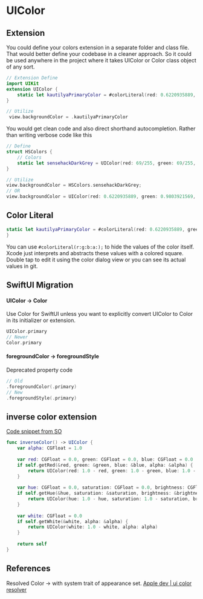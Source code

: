 # UIColor


## Extension

You could define your colors extension in a separate folder and class file. That would better define your codebase in a cleaner approach. So it could be used anywhere in the project where it takes UIColor or Color class object of any sort.

```swift
// Extension Define
import UIKit
extension UIColor {
    static let kautilyaPrimaryColor = #colorLiteral(red: 0.6220935889, green: 0.9803921569, blue: 0.3810976606, alpha: 1)
}

// Utilize
 view.backgroundColor = .kautilyaPrimaryColor
```

You would get clean code and also direct shorthand autocompletion. Rather than writing verbose code like this

```swift
// Define
struct HSColors {
    // Colors
    static let sensehackDarkGrey = UIColor(red: 69/255, green: 69/255, blue: 69/255, alpha: 1)
}

// Utilize
view.backgroundColor = HSColors.sensehackDarkGrey;
// OR
view.backgroundColor = UIColor(red: 0.6220935889, green: 0.9803921569, blue: 0.3810976606, alpha: 1);
```


## Color Literal 

```swift
static let kautilyaPrimaryColor = #colorLiteral(red: 0.6220935889, green: 0.9803921569, blue: 0.3810976606, alpha: 1)
}
```

You can use `#colorLiteral(r:g:b:a:);` to hide the values of the color itself. Xcode just interprets and abstracts these values with a colored square. Double tap to edit it using the color dialog view or you can see its actual values in git.



## SwiftUI Migration

#### UIColor -> Color

Use Color for SwiftUI unless you want to explicitly convert UIColor to Color in its initializer or extension.

```swift
UIColor.primary
// Newer
Color.primary
```

#### foregroundColor -> foregroundStyle

Deprecated property code
```swift
// Old
.foregroundColor(.primary)
// New
.foregroundStyle(.primary)
```

## inverse color extension


[Code snippet from SO](https://stackoverflow.com/questions/5893261/how-to-get-inverse-color-from-uicolor/5901586#5901586)

```swift
func inverseColor() -> UIColor {
    var alpha: CGFloat = 1.0
    
    var red: CGFloat = 0.0, green: CGFloat = 0.0, blue: CGFloat = 0.0
    if self.getRed(&red, green: &green, blue: &blue, alpha: &alpha) {
        return UIColor(red: 1.0 - red, green: 1.0 - green, blue: 1.0 - blue, alpha: alpha)
    }
    
    var hue: CGFloat = 0.0, saturation: CGFloat = 0.0, brightness: CGFloat = 0.0
    if self.getHue(&hue, saturation: &saturation, brightness: &brightness, alpha: &alpha) {
        return UIColor(hue: 1.0 - hue, saturation: 1.0 - saturation, brightness: 1.0 - brightness, alpha: alpha)
    }
    
    var white: CGFloat = 0.0
    if self.getWhite(&white, alpha: &alpha) {
        return UIColor(white: 1.0 - white, alpha: alpha)
    }
    
    return self
}
```
## References

Resolved Color -> with system trait of appearance set.
[Apple dev | ui color resolver](https://developer.apple.com/documentation/uikit/uicolor/3238042-resolvedcolor) 